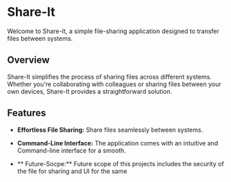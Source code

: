 # Share-It

Welcome to Share-It, a simple file-sharing application designed to transfer files between systems.

## Overview

Share-It simplifies the process of sharing files across different systems. Whether you're collaborating with colleagues or sharing files between your own devices, Share-It provides a straightforward solution.

## Features

- **Effortless File Sharing:** Share files seamlessly between systems.
  
- **Command-Line Interface:** The application comes with an intuitive and Command-line interface for a smooth.

- ** Future-Socpe:** Future scope of this projects includes the security of the file for sharing and UI for the same
